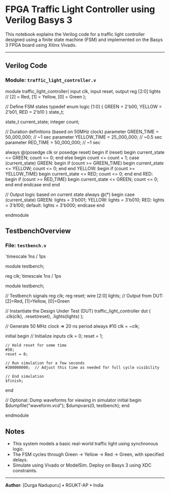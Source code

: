 
#  FPGA Traffic Light Controller using Verilog  Basys 3

This notebook explains the Verilog code for a traffic light controller designed using a finite state machine (FSM) and implemented on the Basys 3 FPGA board using Xilinx Vivado.

---

##  Verilog Code

###  Module: `traffic_light_controller.v`

module traffic_light_controller(
    input clk,
    input reset,
    output reg [2:0] lights  // [2] = Red, [1] = Yellow, [0] = Green
);

// Define FSM states
typedef enum logic [1:0] {
    GREEN  = 2'b00,
    YELLOW = 2'b01,
    RED    = 2'b10
} state_t;

state_t current_state;
integer count;

// Duration definitions (based on 50MHz clock)
parameter GREEN_TIME  = 50_000_000;  // ~1 sec
parameter YELLOW_TIME = 25_000_000;  // ~0.5 sec
parameter RED_TIME    = 50_000_000;  // ~1 sec

always @(posedge clk or posedge reset) begin
    if (reset) begin
        current_state <= GREEN;
        count <= 0;
    end else begin
        count <= count + 1;
        case (current_state)
            GREEN: begin
                if (count >= GREEN_TIME) begin
                    current_state <= YELLOW;
                    count <= 0;
                end
            end
            YELLOW: begin
                if (count >= YELLOW_TIME) begin
                    current_state <= RED;
                    count <= 0;
                end
            end
            RED: begin
                if (count >= RED_TIME) begin
                    current_state <= GREEN;
                    count <= 0;
                end
            end
        endcase
    end
end

// Output logic based on current state
always @(*) begin
    case (current_state)
        GREEN:  lights = 3'b001;
        YELLOW: lights = 3'b010;
        RED:    lights = 3'b100;
        default: lights = 3'b000;
    endcase
end

endmodule




##  TestbenchOverview

###  File: `testbench.v`


`timescale 1ns / 1ps

module testbench;

reg clk;`timescale 1ns / 1ps

module testbench;

// Testbench signals
reg clk;
reg reset;
wire [2:0] lights;  // Output from DUT: [2]=Red, [1]=Yellow, [0]=Green

// Instantiate the Design Under Test (DUT)
traffic_light_controller dut (
    .clk(clk),
    .reset(reset),
    .lights(lights)
);

// Generate 50 MHz clock => 20 ns period
always #10 clk = ~clk;

initial begin
    // Initialize inputs
    clk = 0;
    reset = 1;

    // Hold reset for some time
    #50;
    reset = 0;

    // Run simulation for a few seconds
    #300000000;  // Adjust this time as needed for full cycle visibility

    // End simulation
    $finish;
end

// Optional: Dump waveforms for viewing in simulator
initial begin
    $dumpfile("waveform.vcd");
    $dumpvars(0, testbench);
end

endmodule


##  Notes

- This system models a basic real-world traffic light using synchronous logic.
- The FSM cycles through Green → Yellow → Red → Green, with specified delays.
- Simulate using Vivado or ModelSim. Deploy on Basys 3 using XDC constraints.

---

**Author**: [Durga Nadupuru] • RGUKT-AP • India
